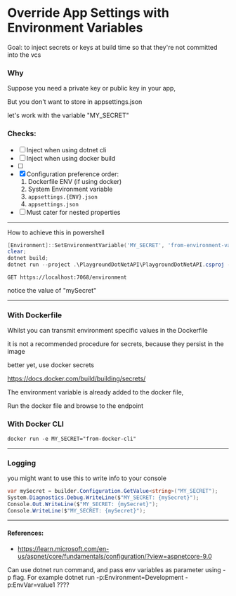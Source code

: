 # Override App Settings with Environment Variables

Goal: to inject secrets or keys at build time so that they're not committed into the vcs

###  Why
Suppose you need a private key or public key in your app,

But you don't want to store in appsettings.json

let's work with the variable "MY_SECRET"

### Checks:
* [ ] Inject when using dotnet cli
* [ ] Inject when using docker build
* [ ]
* [X] Configuration preference order:
  1. Dockerfile ENV (if using docker)
  2. System Environment variable
  3. `appsettings.{ENV}.json`
  4. `appsettings.json`
* [ ] Must cater for nested properties

----

How to achieve this in powershell

```powershell
[Environment]::SetEnvironmentVariable('MY_SECRET', 'from-environment-variables');
clear; 
dotnet build; 
dotnet run --project .\PlaygroundDotNetAPI\PlaygroundDotNetAPI.csproj --environment=UAT;
```

```http request
GET https://localhost:7068/environment
```

notice the value of "mySecret"

---

### With Dockerfile
Whilst you can transmit environment specific values in the Dockerfile

it is not a recommended procedure for secrets, because they persist in the image

better yet, use docker secrets

https://docs.docker.com/build/building/secrets/

The environment variable is already added to the docker file,

Run the docker file and browse to the endpoint

### With Docker CLI

```shell
docker run -e MY_SECRET="from-docker-cli"
```

----

### Logging

you might want to use this to write info to your console

```csharp
var mySecret = builder.Configuration.GetValue<string>("MY_SECRET");
System.Diagnostics.Debug.WriteLine($"MY_SECRET: {mySecret}");
Console.Out.WriteLine($"MY_SECRET: {mySecret}");
Console.WriteLine($"MY_SECRET: {mySecret}");
```

---

#### References:
* https://learn.microsoft.com/en-us/aspnet/core/fundamentals/configuration/?view=aspnetcore-9.0



Can use dotnet run command, and pass env variables as parameter using -p flag. For example  dotnet run -p:Environment=Development -p:EnvVar=value1
????